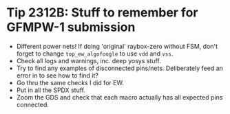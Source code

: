 # Tip 2312B: Stuff to remember for GFMPW-1 submission

*   Different power nets! If doing 'original' raybox-zero without FSM, don't forget to change `top_ew_algofoogle` to use `vdd` and `vss`.
*   Check all logs and warnings, inc. deep yosys stuff.
*   Try to find any examples of disconnected pins/nets. Deliberately feed an error in to see how to find it?
*   Go thru the same checks I did for EW.
*   Put in all the SPDX stuff.
*   Zoom the GDS and check that each macro actually has all expected pins connected.
